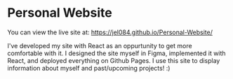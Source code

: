 # Personal Website
 You can view the live site at: https://jel084.github.io/Personal-Website/
 
I've developed my site with React as an oppurtunity to get more comfortable with it. I designed the site myself in Figma, implemented it with React, and deployed everything on Github Pages. I use this site to display information about myself and past/upcoming projects! :)

